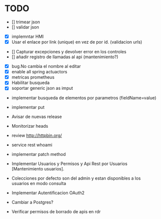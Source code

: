 # TODO
* [] trimear json
* [] validar json
* [x] implemntar HMI
* [x] Usar el enlace por link (unique) en vez de por id. (validacion urls)
* [] Capturar excepciones y devolver error en los controles
* [] añadir registro de llamadas al api (mantenimiento?)
* [x] bug.No cambia el nombre al editar
* [x] enable all spring actuactors
* [x] metricas prometheus
* [x] Habilitar busqueda
* [x] soportar generic json as imput
* implementar busqueda de elementos por parametros (fieldName=value)
* implementar put
* Avisar de nuevas release
* Monitorizar heads
* review http://httpbin.org/
* service rest whoami
* implementar patch method


* Implementar Usuarios y Permisos y Api Rest por Usuarios [Mantenimiento usuarios].
* Colecciones por defecto son del admin y estan disponibles a los usuarios en modo consulta
* Implementar Autentificacion OAuth2 
* Cambiar a Postgres?
* Verificar permisos de borrado de apis en rdr